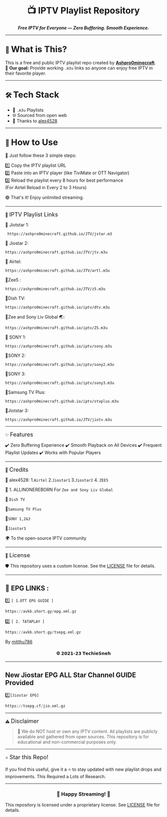 <h1 align="center">📺 IPTV Playlist Repository</h1>

<p align="center">
  <strong><em>Free IPTV for Everyone — Zero Buffering. Smooth Experience.</em></strong>
</p>

---

## 🧩 <span style="font-size:1.3em;">What is This?</span>

This is a free and public IPTV playlist repo created by [**Ashpro0minecraft**](https://github.com/Ashpro0minecraft).  
🎯 **Our goal:** Provide working `.m3u` links so anyone can enjoy free IPTV in their favorite player.

---

## 🛠️ <span style="font-size:1.3em;">Tech Stack</span>

- 📄 `.m3u` Playlists  
- 🌐 Sourced from open web  
- 🙏 Thanks to [alex4528](https://github.com/alex4528)  

---

## 🚀 <span style="font-size:1.3em;">How to Use</span>

🔹 Just follow these 3 simple steps:

1️⃣ Copy the IPTV playlist URL  
2️⃣ Paste into an IPTV player (like TiviMate or OTT Navigator)  
3️⃣ Reload the playlist every 8 hours for best performance <br>
  (For Airtel Reload in Every 2 to 3 Hours)
        
🟢 That's it! Enjoy unlimited streaming.


---

🔗 <span style="font-size:1.3em;">IPTV Playlist Links</span>

📡 Jiotstar 1: 
```
 https://ashpro0minecraft.github.io/JTV/jstar.m3 
```

📡 Jiostar 2: 
```
https://ashpro0minecraft.github.io/JTV/jtv.m3u
```

📡 Airtel:
``` 
https://ashpro0minecraft.github.io/JTV/artl.m3u
```

📡Zee5 : 
```
https://ashpro0minecraft.github.io/JTV/z5.m3u
```

📡Dish TV: 
```
https://ashpro0minecraft.github.io/iptv/dtv.m3u
```

📡Zee and Sony Liv Global 🌏:
```
https://ashpro0minecraft.github.io/iptv/ZS.m3u
```

📡 SONY 1:
```
https://ashpro0minecraft.github.io/iptv/sony.m3u
```

📡SONY 2: 
```
https://ashpro0minecraft.github.io/iptv/sony2.m3u
```

📡SONY 3: 
```
https://ashpro0minecraft.github.io/iptv/sony3.m3u
```

📡Samsung TV Plus:
```
https://ashpro0minecraft.github.io/iptv/stvplus.m3u
```
📡Jiotstar 3:
```
https://ashpro0minecraft.github.io/JTV/jiotv.m3u
```

---

✨ <span style="font-size:1.3em;">Features</span>

✔️ Zero Buffering Experience
✔️ Smooth Playback on All Devices
✔️ Frequent Playlist Updates
✔️ Works with Popular Players


---

🙌 <span style="font-size:1.3em;">Credits</span>

🧠 alex4528:
 1.`Airtel`
2.`Jiostar1`
3.`Jiostar2`
4. `ZEE5`

🤝 1. ALLINONEREBORN For `Zee and Sony Liv Global` 

🤝 `Dish TV`

🤝`Samsung TV Plus`

🤝`SONY 1,2&3`

🤝`Jiostar3`

🌍 To the open-source IPTV community



---

📜 <span style="font-size:1.3em;">License</span>

🛡️ This repository uses a custom license.
See the [LICENSE](LICENSE.md) file for details.


---

<h2>🍃  EPG LINKS :</h2>

1️⃣ `[ 1.OTT EPG GUIDE ]`<br>

```py
https://avkb.short.gy/epg.xml.gz
```

2️⃣ `[ 2. TATAPLAY ]`<br>

```py
https://avkb.short.gy/tsepg.xml.gz
```
By [mitthu786](https://github.com/mitthu786/tvepg)
 
<h4 align='center'>© 𝟮𝟬𝟮𝟭-𝟮𝟯 𝗧𝗲𝗰𝗵𝗶𝗲𝗦𝗻𝗲𝗵</h4>


---

New Jiostar EPG ALL Star Channel GUIDE Provided
---

1️⃣`[Jiostar EPG]`

```py
https://tsepg.cf/jio.xml.gz
```

---

⚠️ <span style="font-size:1.3em;">Disclaimer</span>

> 🚫 We do NOT host or own any IPTV content.
All playlists are publicly available and gathered from open sources.
This repository is for educational and non-commercial purposes only.




---

⭐ <span style="font-size:1.3em;">Star this Repo!</span>

If you find this useful, give it a ⭐ to stay updated with new playlist drops and improvements.
This Required a Lots of Research.


---

<h3 align="center">🎉 Happy Streaming! 🎉</h3>



This repository is licensed under a proprietary license. See [LICENSE](LICENSE.md) file for details.
